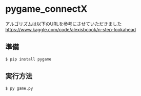 # pygame_connectX

アルゴリズムは以下のURLを参考にさせていただきました
https://www.kaggle.com/code/alexisbcook/n-step-lookahead

## 準備
```
$ pip install pygame
```

## 実行方法
```
$ py game.py
```

